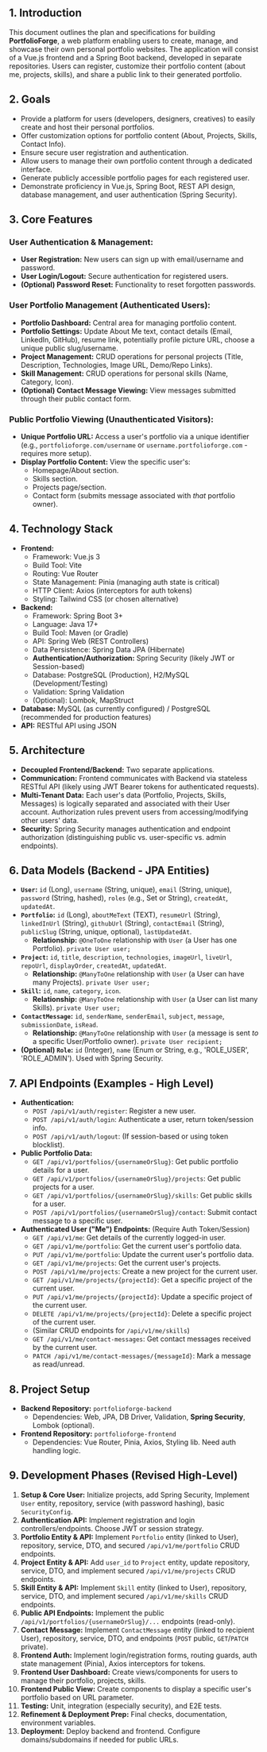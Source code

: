 ## 1. Introduction

This document outlines the plan and specifications for building **PortfolioForge**, a web platform enabling users to create, manage, and showcase their own personal portfolio websites. The application will consist of a Vue.js frontend and a Spring Boot backend, developed in separate repositories. Users can register, customize their portfolio content (about me, projects, skills), and share a public link to their generated portfolio.

## 2. Goals

*   Provide a platform for users (developers, designers, creatives) to easily create and host their personal portfolios.
*   Offer customization options for portfolio content (About, Projects, Skills, Contact Info).
*   Ensure secure user registration and authentication.
*   Allow users to manage their own portfolio content through a dedicated interface.
*   Generate publicly accessible portfolio pages for each registered user.
*   Demonstrate proficiency in Vue.js, Spring Boot, REST API design, database management, and user authentication (Spring Security).

## 3. Core Features

### User Authentication & Management:

*   **User Registration:** New users can sign up with email/username and password.
*   **User Login/Logout:** Secure authentication for registered users.
*   **(Optional) Password Reset:** Functionality to reset forgotten passwords.

### User Portfolio Management (Authenticated Users):

*   **Portfolio Dashboard:** Central area for managing portfolio content.
*   **Portfolio Settings:** Update About Me text, contact details (Email, LinkedIn, GitHub), resume link, potentially profile picture URL, choose a unique public slug/username.
*   **Project Management:** CRUD operations for personal projects (Title, Description, Technologies, Image URL, Demo/Repo Links).
*   **Skill Management:** CRUD operations for personal skills (Name, Category, Icon).
*   **(Optional) Contact Message Viewing:** View messages submitted through their public contact form.

### Public Portfolio Viewing (Unauthenticated Visitors):

*   **Unique Portfolio URL:** Access a user's portfolio via a unique identifier (e.g., `portfolioforge.com/username` or `username.portfolioforge.com` - requires more setup).
*   **Display Portfolio Content:** View the specific user's:
    *   Homepage/About section.
    *   Skills section.
    *   Projects page/section.
    *   Contact form (submits message associated with *that* portfolio owner).

## 4. Technology Stack

*   **Frontend:**
    *   Framework: Vue.js 3
    *   Build Tool: Vite
    *   Routing: Vue Router
    *   State Management: Pinia (managing auth state is critical)
    *   HTTP Client: Axios (interceptors for auth tokens)
    *   Styling: Tailwind CSS (or chosen alternative)
*   **Backend:**
    *   Framework: Spring Boot 3+
    *   Language: Java 17+
    *   Build Tool: Maven (or Gradle)
    *   API: Spring Web (REST Controllers)
    *   Data Persistence: Spring Data JPA (Hibernate)
    *   **Authentication/Authorization:** Spring Security (likely JWT or Session-based)
    *   Database: PostgreSQL (Production), H2/MySQL (Development/Testing)
    *   Validation: Spring Validation
    *   (Optional): Lombok, MapStruct
*   **Database:** MySQL (as currently configured) / PostgreSQL (recommended for production features)
*   **API:** RESTful API using JSON

## 5. Architecture

*   **Decoupled Frontend/Backend:** Two separate applications.
*   **Communication:** Frontend communicates with Backend via stateless RESTful API (likely using JWT Bearer tokens for authenticated requests).
*   **Multi-Tenant Data:** Each user's data (Portfolio, Projects, Skills, Messages) is logically separated and associated with their User account. Authorization rules prevent users from accessing/modifying other users' data.
*   **Security:** Spring Security manages authentication and endpoint authorization (distinguishing public vs. user-specific vs. admin endpoints).

## 6. Data Models (Backend - JPA Entities)

*   **`User`:** `id` (Long), `username` (String, unique), `email` (String, unique), `password` (String, hashed), `roles` (e.g., Set<Role> or String), `createdAt`, `updatedAt`.
*   **`Portfolio`:** `id` (Long), `aboutMeText` (TEXT), `resumeUrl` (String), `linkedInUrl` (String), `githubUrl` (String), `contactEmail` (String), `publicSlug` (String, unique, optional), `lastUpdatedAt`.
    *   **Relationship:** `@OneToOne` relationship with `User` (a User has one Portfolio). `private User user;`
*   **`Project`:** `id`, `title`, `description`, `technologies`, `imageUrl`, `liveUrl`, `repoUrl`, `displayOrder`, `createdAt`, `updatedAt`.
    *   **Relationship:** `@ManyToOne` relationship with `User` (a User can have many Projects). `private User user;`
*   **`Skill`:** `id`, `name`, `category`, `icon`.
    *   **Relationship:** `@ManyToOne` relationship with `User` (a User can list many Skills). `private User user;`
*   **`ContactMessage`:** `id`, `senderName`, `senderEmail`, `subject`, `message`, `submissionDate`, `isRead`.
    *   **Relationship:** `@ManyToOne` relationship with `User` (a message is sent *to* a specific User/Portfolio owner). `private User recipient;`
*   **(Optional) `Role`:** `id` (Integer), `name` (Enum or String, e.g., 'ROLE_USER', 'ROLE_ADMIN'). Used with Spring Security.

## 7. API Endpoints (Examples - High Level)

*   **Authentication:**
    *   `POST /api/v1/auth/register`: Register a new user.
    *   `POST /api/v1/auth/login`: Authenticate a user, return token/session info.
    *   `POST /api/v1/auth/logout`: (If session-based or using token blocklist).
*   **Public Portfolio Data:**
    *   `GET /api/v1/portfolios/{usernameOrSlug}`: Get public portfolio details for a user.
    *   `GET /api/v1/portfolios/{usernameOrSlug}/projects`: Get public projects for a user.
    *   `GET /api/v1/portfolios/{usernameOrSlug}/skills`: Get public skills for a user.
    *   `POST /api/v1/portfolios/{usernameOrSlug}/contact`: Submit contact message to a specific user.
*   **Authenticated User ("Me") Endpoints:** (Require Auth Token/Session)
    *   `GET /api/v1/me`: Get details of the currently logged-in user.
    *   `GET /api/v1/me/portfolio`: Get the current user's portfolio data.
    *   `PUT /api/v1/me/portfolio`: Update the current user's portfolio data.
    *   `GET /api/v1/me/projects`: Get the current user's projects.
    *   `POST /api/v1/me/projects`: Create a new project for the current user.
    *   `GET /api/v1/me/projects/{projectId}`: Get a specific project of the current user.
    *   `PUT /api/v1/me/projects/{projectId}`: Update a specific project of the current user.
    *   `DELETE /api/v1/me/projects/{projectId}`: Delete a specific project of the current user.
    *   (Similar CRUD endpoints for `/api/v1/me/skills`)
    *   `GET /api/v1/me/contact-messages`: Get contact messages received by the current user.
    *   `PATCH /api/v1/me/contact-messages/{messageId}`: Mark a message as read/unread.

## 8. Project Setup

*   **Backend Repository:** `portfolioforge-backend`
    *   Dependencies: Web, JPA, DB Driver, Validation, **Spring Security**, Lombok (optional).
*   **Frontend Repository:** `portfolioforge-frontend`
    *   Dependencies: Vue Router, Pinia, Axios, Styling lib. Need auth handling logic.

## 9. Development Phases (Revised High-Level)

1.  **Setup & Core User:** Initialize projects, add Spring Security, Implement `User` entity, repository, service (with password hashing), basic `SecurityConfig`.
2.  **Authentication API:** Implement registration and login controllers/endpoints. Choose JWT or session strategy.
3.  **Portfolio Entity & API:** Implement `Portfolio` entity (linked to User), repository, service, DTO, and secured `/api/v1/me/portfolio` CRUD endpoints.
4.  **Project Entity & API:** Add `user_id` to `Project` entity, update repository, service, DTO, and implement secured `/api/v1/me/projects` CRUD endpoints.
5.  **Skill Entity & API:** Implement `Skill` entity (linked to User), repository, service, DTO, and implement secured `/api/v1/me/skills` CRUD endpoints.
6.  **Public API Endpoints:** Implement the public `/api/v1/portfolios/{usernameOrSlug}/...` endpoints (read-only).
7.  **Contact Message:** Implement `ContactMessage` entity (linked to recipient User), repository, service, DTO, and endpoints (`POST` public, `GET`/`PATCH` private).
8.  **Frontend Auth:** Implement login/registration forms, routing guards, auth state management (Pinia), Axios interceptors for tokens.
9.  **Frontend User Dashboard:** Create views/components for users to manage their portfolio, projects, skills.
10. **Frontend Public View:** Create components to display a specific user's portfolio based on URL parameter.
11. **Testing:** Unit, integration (especially security), and E2E tests.
12. **Refinement & Deployment Prep:** Final checks, documentation, environment variables.
13. **Deployment:** Deploy backend and frontend. Configure domains/subdomains if needed for public URLs.
